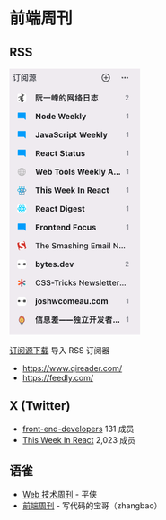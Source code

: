 # 前端周刊

## RSS

![](./doc/feweekly/Snipaste_2024-09-27_22-36-28.png)


<a href="./doc/feweekly/QiReader subscriptions - Fri Sep 27 2024.opml" download>订阅源下载</a> 导入 RSS 订阅器

-  https://www.qireader.com/
-  https://feedly.com/

</div>


## X (Twitter)

- [front-end-developers](https://x.com/i/lists/233096513) 131 成员
- [This Week In React](https://x.com/i/lists/1462723878950690817) 2,023 成员

## 语雀

- [Web 技术周刊](https://www.yuque.com/zenany/fe_weekly) - 平侠
- [前端周刊](https://www.yuque.com/zhangbao/weekly) - 写代码的宝哥（zhangbao）

